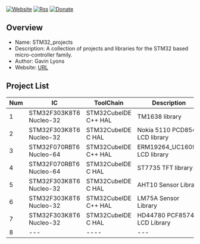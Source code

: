 [![Website](https://img.shields.io/badge/Website-Link-blue.svg)](https://gavinlyonsrepo.github.io/)  [![Rss](https://img.shields.io/badge/Subscribe-RSS-yellow.svg)](https://gavinlyonsrepo.github.io//feed.xml)  [![Donate](https://img.shields.io/badge/Donate-PayPal-green.svg)](https://www.paypal.com/paypalme/whitelight976)

Overview
--------------------------------------------
* Name: STM32_projects
* Description: A collection of projects and libraries for the STM32 based micro-controller family.
* Author: Gavin Lyons 
* Website: [URL](https://gavinlyonsrepo.github.io/)

Project List
-----------------------------------------

| Num | IC | ToolChain | Description  | Link |
| --- | --- | --- | --- | --- |
| 1 |  STM32F303K8T6 Nucleo-32 | STM32CubeIDE C++ HAL | TM1638 library | [URL ](STM32/tm1638plus/) |
| 2 |  STM32F303K8T6 Nucleo-32  | STM32CubeIDE C HAL | Nokia 5110 PCD8544 LCD  library | [URL ](STM32/nokia5110text/)|
| 3 |  STM32F070RBT6 Nucleo-64 | STM32CubeIDE C++ HAL | ERM19264_UC1609C LCD library| [URL ](STM32/ERM19264/)|
| 4 |  STM32F070RBT6 Nucleo-64 | STM32CubeIDE C  HAL | ST7735 TFT library | [URL ](STM32/ST7735_TFT/)|
| 5 |  STM32F303K8T6 Nucleo-32 | STM32CubeIDE C  HAL | AHT10 Sensor Library | [URL ](STM32/AHT10/) |
| 6 |  STM32F303K8T6 Nucleo-32 | STM32CubeIDE C++ HAL | LM75A Sensor Library | [URL ](STM32/LM75a/)  |
| 7 |  STM32F303K8T6 Nucleo-32 | STM32CubeIDE C HAL | HD44780 PCF8574 LCD Library | [URL ](STM32/HD44780/)  |
| 8 |  --- |---- | --- | --- |
